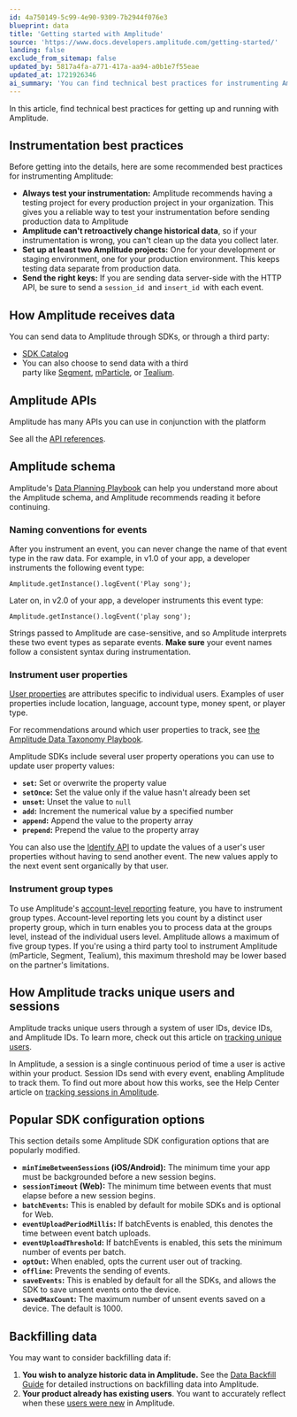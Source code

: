 ```yaml
---
id: 4a750149-5c99-4e90-9309-7b2944f076e3
blueprint: data
title: 'Getting started with Amplitude'
source: 'https://www.docs.developers.amplitude.com/getting-started/'
landing: false
exclude_from_sitemap: false
updated_by: 5817a4fa-a771-417a-aa94-a0b1e7f55eae
updated_at: 1721926346
ai_summary: 'You can find technical best practices for instrumenting Amplitude, send data through SDKs or third parties, use Amplitude APIs, understand the Amplitude schema, instrument user properties and group types, track unique users and sessions, and configure popular SDK options like session timeout and event batching. You may also consider backfilling data for historical analysis and accurately reflecting existing user data in Amplitude.'
---
```

In this article, find technical best practices for getting up and running with Amplitude.

## Instrumentation best practices

Before getting into the details, here are some recommended best practices for instrumenting Amplitude:

- **Always test your instrumentation:** Amplitude recommends having a testing project for every production project in your organization. This gives you a reliable way to test your instrumentation before sending production data to Amplitude
- **Amplitude can't retroactively change historical data**, so if your instrumentation is wrong, you can't clean up the data you collect later.
- **Set up at least two Amplitude projects:** One for your development or staging environment, one for your production environment. This keeps testing data separate from production data. 
- **Send the right keys:** If you are sending data server-side with the HTTP API, be sure to send a `session_id `and `insert_id `with each event. 
 
## How Amplitude receives data

You can send data to Amplitude through SDKs, or through a third party:

- [SDK Catalog](/docs/sdks/analytics)
- You can also choose to send data with a third party like [Segment](https://segment.com/), [mParticle](https://www.mparticle.com/), or [Tealium](https://tealium.com/). 

## Amplitude APIs

Amplitude has many APIs you can use in conjunction with the platform

See all the [API references](./docs/apis/analytics). 

## Amplitude schema

Amplitude's [Data Planning Playbook](/docs/data/data-planning-playbook) can help you understand more about the Amplitude schema, and Amplitude recommends reading it before continuing. 

### Naming conventions for events

After you instrument an event, you can never change the name of that event type in the raw data. For example, in v1.0 of your app, a developer instruments the following event type:

`Amplitude.getInstance().logEvent('Play song');`

Later on, in v2.0 of your app, a developer instruments this event type:

`Amplitude.getInstance().logEvent('play song');`

Strings passed to Amplitude are case-sensitive, and so Amplitude interprets these two event types as separate events. **Make sure** your event names follow a consistent syntax during instrumentation.

### Instrument user properties

[User properties](/docs/data/user-properties-and-events) are attributes specific to individual users. Examples of user properties include location, language, account type, money spent, or player type.

For recommendations around which user properties to track, see [the Amplitude Data Taxonomy Playbook](/docs/data/data-planning-playbook#user-properties). 

Amplitude SDKs include several user property operations you can use to update user property values:

- **`set`:** Set or overwrite the property value
- **`setOnce`:** Set the value only if the value hasn't already been set
- **`unset`:** Unset the value to `null`
- **`add`:** Increment the numerical value by a specified number
- **`append`:** Append the value to the property array
- **`prepend`:** Prepend the value to the property array

You can also use the [Identify API](/docs/apis/analytics/identify) to update the values of a user's user properties without having to send another event. The new values apply to the next event sent organically by that user. 

### Instrument group types

To use Amplitude's [account-level reporting](/docs/analytics/account-level-reporting) feature, you have to instrument group types. Account-level reporting lets you count by a distinct user property group, which in turn enables you to process data at the groups level, instead of the individual users level. Amplitude allows a maximum of five group types. If you're using a third party tool to instrument Amplitude (mParticle, Segment, Tealium), this maximum threshold may be lower based on the partner's limitations. 

## How Amplitude tracks unique users and sessions

Amplitude tracks unique users through a system of user IDs, device IDs, and Amplitude IDs. To learn more, check out this article on [tracking unique users](/docs/data/sources/instrument-track-unique-users).

In Amplitude, a session is a single continuous period of time a user is active within your product. Session IDs send with every event, enabling Amplitude to track them. To find out more about how this works, see the Help Center article on [tracking sessions in Amplitude](/docs/data/sources/instrument-track-sessions).

## Popular SDK configuration options

This section details some Amplitude SDK configuration options that are popularly modified.

- **`minTimeBetweenSessions` (iOS/Android):** The minimum time your app must be backgrounded before a new session begins.
- **`sessionTimeout` (Web):** The minimum time between events that must elapse before a new session begins.
- **`batchEvents`:** This is enabled by default for mobile SDKs and is optional for Web.
- **`eventUploadPeriodMillis`:** If batchEvents is enabled, this denotes the time between event batch uploads.
- **`eventUploadThreshold`:** If batchEvents is enabled, this sets the minimum number of events per batch.
- **`optOut`:** When enabled, opts the current user out of tracking.
- **`offline`:** Prevents the sending of events.
- **`saveEvents`:** This is enabled by default for all the SDKs, and allows the SDK to save unsent events onto the device.
- **`savedMaxCount`:** The maximum number of unsent events saved on a device. The default is 1000. 

## Backfilling data

You may want to consider backfilling data if:

1. **You wish to analyze historic data in Amplitude.** See the [Data Backfill Guide](/docs/data/data-backfill) for detailed instructions on backfilling data into Amplitude.
2. **Your product already has existing users**. You want to accurately reflect when these [users were new](/docs/faq/event-segmentation) in Amplitude.

